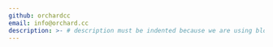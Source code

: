 ```yaml
---
github: orchardcc
email: info@orchard.cc
description: >- # description must be indented because we are using block scalar
---
```

